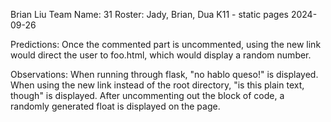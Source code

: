 Brian Liu
Team Name: 31
Roster: Jady, Brian, Dua
K11 - static pages
2024-09-26

Predictions:
Once the commented part is uncommented, using the new link would direct the user to foo.html, which would display a random number.

Observations:
When running through flask, "no hablo queso!" is displayed. When using the new link instead of the root directory, "is this plain text, though" is displayed. After uncommenting out the block of code, a randomly generated float is displayed on the page.